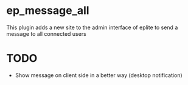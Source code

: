 ep_message_all
==============

This plugin adds a new site to the admin interface of eplite to send a message to all connected users

# TODO

* Show message on client side in a better way (desktop notification)